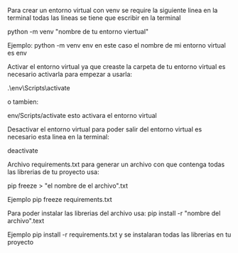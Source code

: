 Para crear un entorno virtual con venv se require la siguiente linea en la terminal
todas las lineas se tiene que escribir en la terminal

python -m venv "nombre de tu entorno viertual"

Ejemplo:
python -m venv env en este caso el nombre de mi entorno virtual es env

Activar el entorno virtual
ya que creaste la carpeta de tu entorno virtual es necesario activarla para empezar a usarla:

.\env\Scripts\activate

o tambien:

env/Scripts/activate
esto activara el entorno virtual


Desactivar el entorno virtual
para poder salir del entorno virtual es necesario esta linea en la terminal:

deactivate


Archivo requirements.txt
para generar un archivo con que contenga todas las librerias de tu proyecto usa:

pip freeze > "el nombre de el archivo".txt

Ejemplo
pip freeze requirements.txt

Para poder instalar las librerias del archivo usa:
pip install -r "nombre del archivo".text

Ejemplo
pip install -r requirements.txt y se instalaran todas las librerias en tu proyecto

